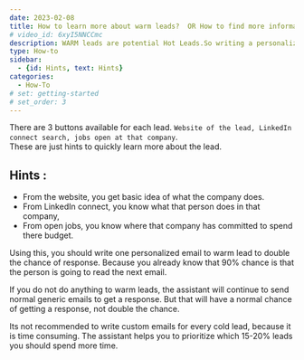 ```yaml
---
date: 2023-02-08
title: How to learn more about warm leads?  OR How to find more information about warm leads?
# video_id: 6xyI5NNCCmc
description: WARM leads are potential Hot Leads.So writing a personalized email will double the chance of response.
type: How-to
sidebar:
  - {id: Hints, text: Hints}
categories:
  - How-To
# set: getting-started
# set_order: 3
---
```

There are 3 buttons available for each lead. `Website of the lead, LinkedIn connect search, jobs open at that company`.  
These are just hints to quickly learn more about the lead. 
## Hints : 
- From the website, you get basic idea of what the company does. 
- From LinkedIn connect, you know what that person does in that company, 
- From open jobs, you know where that company has committed to spend there budget.  

Using this, you should write one personalized email to warm lead to double the chance of response. Because you already know that 90% chance is that the person is going to read the next email. 

If you do not do anything to warm leads, the assistant will continue to send normal generic emails to get a response. But that will have a normal chance of getting a response, not double the chance. 

Its not recommended to write custom emails for every cold lead, because it is time consuming. The assistant helps you to prioritize which 15-20% leads you should spend more time.